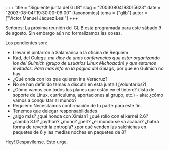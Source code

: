 +++
title = "Siguiente junta del GLIB"
slug = "20030804193015623"
date = "2003-08-04T19:30:00-06:00"
[taxonomies]
tema = ["glib"]
autor = ["Víctor Manuel Jáquez Leal"]
+++

Señores: La próxima reunión del GLIB esta programada para este sábado 9
de agosto. Sin embargo aún no formalizamos las cosas.

Los pendientes son:

<!-- more -->
-   Llevar el pintarrón a Salamanca a la oficina de Requiem
-   Kad, del Gul*ags, me dice de unas conferencias que estar organizando
    los del Gulmich (grupo de usuarios Linux Michoacán) y que estamos
    invitados. Para más info en la página del Gul*ags, por que en
    Gulmich no hay.
-   ¿Qué onda con los que quieren ir a Veracruz?
-   No se han definido temas a discutir en esta junta (¿Voluntarios?)
-   ¿Cómo vamos con todos los planes que están en el tintero? (lista de
    soporte de Linux, curriculums, aportaciones al grupo, etc.) - aka:
    ¿cómo vamos a conquistar al mundo?
-   Requiem: Necesitamos confirmación de tu parte para este fin.
-   Tenemos que delegar responsabilidades
-   ¿algo más? ¿qué honda con Ximian? ¿qué rollo con el kernel 2.6?
    ¿samba 3.0? ¿python? ¿mono? ¿perl? ¿el mundo se va acabar? ¿habrá
    forma de revertir la entropía? ¿por qué venden las salchichas en
    paquetes de 6 y las medias noches en paquetes de 8?

Hey! Despavilense. Esto urge.

